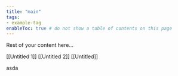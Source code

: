 ```yaml
---
title: "main"
tags:
- example-tag
enableToc: true # do not show a table of contents on this page
---
```



Rest of your content here...


[[Untitled 1]]
[[Untitled 2]]
[[Untitled]]


asda